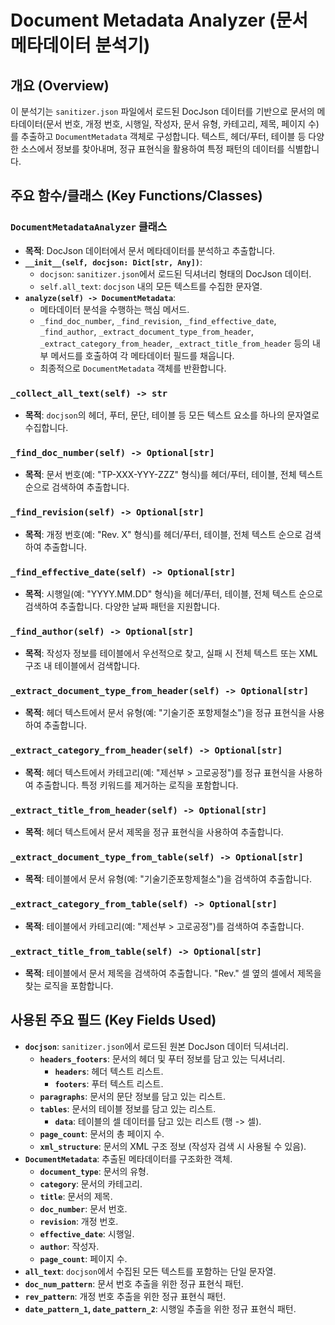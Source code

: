 # Document Metadata Analyzer (문서 메타데이터 분석기)

## 개요 (Overview)
이 분석기는 `sanitizer.json` 파일에서 로드된 DocJson 데이터를 기반으로 문서의 메타데이터(문서 번호, 개정 번호, 시행일, 작성자, 문서 유형, 카테고리, 제목, 페이지 수)를 추출하고 `DocumentMetadata` 객체로 구성합니다. 텍스트, 헤더/푸터, 테이블 등 다양한 소스에서 정보를 찾아내며, 정규 표현식을 활용하여 특정 패턴의 데이터를 식별합니다.

## 주요 함수/클래스 (Key Functions/Classes)

### `DocumentMetadataAnalyzer` 클래스
- **목적**: DocJson 데이터에서 문서 메타데이터를 분석하고 추출합니다.
- **`__init__(self, docjson: Dict[str, Any])`**:
    - `docjson`: `sanitizer.json`에서 로드된 딕셔너리 형태의 DocJson 데이터.
    - `self.all_text`: `docjson` 내의 모든 텍스트를 수집한 문자열.
- **`analyze(self) -> DocumentMetadata`**:
    - 메타데이터 분석을 수행하는 핵심 메서드.
    - `_find_doc_number`, `_find_revision`, `_find_effective_date`, `_find_author`, `_extract_document_type_from_header`, `_extract_category_from_header`, `_extract_title_from_header` 등의 내부 메서드를 호출하여 각 메타데이터 필드를 채웁니다.
    - 최종적으로 `DocumentMetadata` 객체를 반환합니다.

### `_collect_all_text(self) -> str`
- **목적**: `docjson`의 헤더, 푸터, 문단, 테이블 등 모든 텍스트 요소를 하나의 문자열로 수집합니다.

### `_find_doc_number(self) -> Optional[str]`
- **목적**: 문서 번호(예: "TP-XXX-YYY-ZZZ" 형식)를 헤더/푸터, 테이블, 전체 텍스트 순으로 검색하여 추출합니다.

### `_find_revision(self) -> Optional[str]`
- **목적**: 개정 번호(예: "Rev. X" 형식)를 헤더/푸터, 테이블, 전체 텍스트 순으로 검색하여 추출합니다.

### `_find_effective_date(self) -> Optional[str]`
- **목적**: 시행일(예: "YYYY.MM.DD" 형식)을 헤더/푸터, 테이블, 전체 텍스트 순으로 검색하여 추출합니다. 다양한 날짜 패턴을 지원합니다.

### `_find_author(self) -> Optional[str]`
- **목적**: 작성자 정보를 테이블에서 우선적으로 찾고, 실패 시 전체 텍스트 또는 XML 구조 내 테이블에서 검색합니다.

### `_extract_document_type_from_header(self) -> Optional[str]`
- **목적**: 헤더 텍스트에서 문서 유형(예: "기술기준 포항제철소")을 정규 표현식을 사용하여 추출합니다.

### `_extract_category_from_header(self) -> Optional[str]`
- **목적**: 헤더 텍스트에서 카테고리(예: "제선부 > 고로공정")를 정규 표현식을 사용하여 추출합니다. 특정 키워드를 제거하는 로직을 포함합니다.

### `_extract_title_from_header(self) -> Optional[str]`
- **목적**: 헤더 텍스트에서 문서 제목을 정규 표현식을 사용하여 추출합니다.

### `_extract_document_type_from_table(self) -> Optional[str]`
- **목적**: 테이블에서 문서 유형(예: "기술기준포항제철소")을 검색하여 추출합니다.

### `_extract_category_from_table(self) -> Optional[str]`
- **목적**: 테이블에서 카테고리(예: "제선부 > 고로공정")를 검색하여 추출합니다.

### `_extract_title_from_table(self) -> Optional[str]`
- **목적**: 테이블에서 문서 제목을 검색하여 추출합니다. "Rev." 셀 옆의 셀에서 제목을 찾는 로직을 포함합니다.

## 사용된 주요 필드 (Key Fields Used)

- **`docjson`**: `sanitizer.json`에서 로드된 원본 DocJson 데이터 딕셔너리.
    - **`headers_footers`**: 문서의 헤더 및 푸터 정보를 담고 있는 딕셔너리.
        - **`headers`**: 헤더 텍스트 리스트.
        - **`footers`**: 푸터 텍스트 리스트.
    - **`paragraphs`**: 문서의 문단 정보를 담고 있는 리스트.
    - **`tables`**: 문서의 테이블 정보를 담고 있는 리스트.
        - **`data`**: 테이블의 셀 데이터를 담고 있는 리스트 (행 -> 셀).
    - **`page_count`**: 문서의 총 페이지 수.
    - **`xml_structure`**: 문서의 XML 구조 정보 (작성자 검색 시 사용될 수 있음).
- **`DocumentMetadata`**: 추출된 메타데이터를 구조화한 객체.
    - **`document_type`**: 문서의 유형.
    - **`category`**: 문서의 카테고리.
    - **`title`**: 문서의 제목.
    - **`doc_number`**: 문서 번호.
    - **`revision`**: 개정 번호.
    - **`effective_date`**: 시행일.
    - **`author`**: 작성자.
    - **`page_count`**: 페이지 수.
- **`all_text`**: `docjson`에서 수집된 모든 텍스트를 포함하는 단일 문자열.
- **`doc_num_pattern`**: 문서 번호 추출을 위한 정규 표현식 패턴.
- **`rev_pattern`**: 개정 번호 추출을 위한 정규 표현식 패턴.
- **`date_pattern_1`, `date_pattern_2`**: 시행일 추출을 위한 정규 표현식 패턴.
